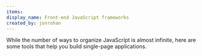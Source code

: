 ```yaml
---
items:
display_name: Front-end JavaScript frameworks
created_by: jonrohan
---
```

While the number of ways to organize JavaScript is almost infinite, here are some tools that help you build single-page applications.
